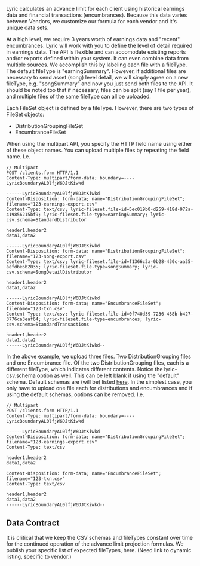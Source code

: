 Lyric calculates an advance limit for each client using historical earnings data and financial transactions (encumbrances). Because
this data varies between Vendors, we customize our formula for each vendor and it's unique data sets.

At a high level, we require 3 years worth of earnings data and "recent" encumbrances. Lyric will work with you to define the level
of detail required in earnings data. The API is flexible and can accomodate existing reports and/or exports defined within your system. 
It can even combine data from multiple sources. We accomplish this by labeling each file with a fileType. The default fileType is "earningSummary".
However, if additional files are necessary to send asset (song) level detail, we will simply agree on a new fileType, e.g. "songSummary" and now you
just send both files to the API. It should be noted too that if necessary, files can be split (say 1 file per year), and multiple files of the same fileType
can all be uploaded.

Each FileSet object is defined by a fileType. However, there are two types of FileSet objects:

  - DistributionGroupingFileSet
  - EncumbranceFileSet

When using the multipart API, you specify the HTTP field name using either of these object names. You can upload multiple files by repeating the field name. I.e.


    // Multipart
    POST /clients.form HTTP/1.1
    Content-Type: multipart/form-data; boundary=----LyricBoundaryAL0lfjW6DJtKiwkd

    ------LyricBoundaryAL0lfjW6DJtKiwkd
    Content-Disposition: form-data; name="DistributionGroupingFileSet"; filename="123-earnings-export.csv"
    Content-Type: text/csv; lyric-fileset.file-id=5ec019b0-d259-418d-972a-419856215bf9; lyric-fileset.file-type=earningSummary; lyric-csv.schema=StandardDistributor

    header1,header2
    data1,data2

    ------LyricBoundaryAL0lfjW6DJtKiwkd
    Content-Disposition: form-data; name="DistributionGroupingFileSet"; filename="123-song-export.csv"
    Content-Type: text/csv; lyric-fileset.file-id=f1366c3a-0b28-430c-aa35-aefdbe6b2035; lyric-fileset.file-type=songSummary; lyric-csv.schema=SongDetailDistributor

    header1,header2
    data1,data2

    ------LyricBoundaryAL0lfjW6DJtKiwkd
    Content-Disposition: form-data; name="EncumbranceFileSet"; filename="123-txn.csv"
    Content-Type: text/csv; lyric-fileset.file-id=0f740d39-7236-438b-b427-3776ca3eaf64; lyric-fileset.file-type=encumbrances; lyric-csv.schema=StandardTransactions

    header1,header2
    data1,data2
    ------LyricBoundaryAL0lfjW6DJtKiwkd--

In the above example, we upload three files. Two DistributionGrouping files and one Encumbrance file. Of the two DistributionGrouping files, each is
a different fileType, which indicates different contents. Notice the lyric-csv.schema option as well. This can be left blank if using the "default" schema.
Default schemas are (will be) listed [here](!Server_Integration/FileSets/Content_Type/Csv). In the simplest case, you only have to upload one file each for
distributions and encumbrances and if using the default schemas, options can be removed. I.e.

    // Multipart
    POST /clients.form HTTP/1.1
    Content-Type: multipart/form-data; boundary=----LyricBoundaryAL0lfjW6DJtKiwkd

    ------LyricBoundaryAL0lfjW6DJtKiwkd
    Content-Disposition: form-data; name="DistributionGroupingFileSet"; filename="123-earnings-export.csv"
    Content-Type: text/csv

    header1,header2
    data1,data2

    Content-Disposition: form-data; name="EncumbranceFileSet"; filename="123-txn.csv"
    Content-Type: text/csv

    header1,header2
    data1,data2
    ------LyricBoundaryAL0lfjW6DJtKiwkd--

## Data Contract

It is critical that we keep the CSV schemas and fileTypes constant over time for the continued operation of the advance limit projection formulas.
We publish your specific list of expected fileTypes, here. (Need link to dynamic listing, specific to vendor.)